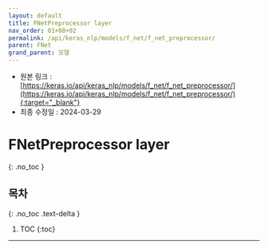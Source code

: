 ```yaml
---
layout: default
title: FNetPreprocessor layer
nav_order: 01+08+02
permalink: /api/keras_nlp/models/f_net/f_net_preprocessor/
parent: FNet
grand_parent: 모델
---
```


* 원본 링크 : [https://keras.io/api/keras_nlp/models/f_net/f_net_preprocessor/](https://keras.io/api/keras_nlp/models/f_net/f_net_preprocessor/){:target="_blank"}
* 최종 수정일 : 2024-03-29

# FNetPreprocessor layer
{: .no_toc }

## 목차
{: .no_toc .text-delta }

1. TOC
{:toc}

---

